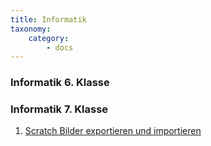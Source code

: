 ```yaml
---
title: Informatik
taxonomy:
    category:
        - docs
---
```



### Informatik 6. Klasse

### Informatik 7. Klasse
1. [Scratch Bilder exportieren und importieren](./04)



